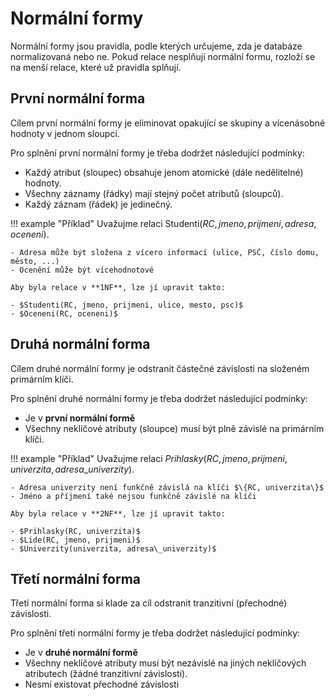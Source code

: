 # Normální formy
Normální formy jsou pravidla, podle kterých určujeme, zda je databáze normalizovaná nebo ne. Pokud relace nesplňují normální formu, rozloží se na menší relace, které už pravidla splňují.

## První normální forma
Cílem první normální formy je eliminovat opakující se skupiny a vícenásobné hodnoty v jednom sloupci.

Pro splnění první normální formy je třeba dodržet následující podmínky:

- Každý atribut (sloupec) obsahuje jenom atomické (dále nedělitelné) hodnoty.
- Všechny záznamy (řádky) mají stejný počet atributů (sloupců).
- Každý záznam (řádek) je jedinečný.

!!! example "Příklad"
    Uvažujme relaci $\text{Studenti}(RC, jmeno, prijmeni, adresa, oceneni)$.

    - Adresa může být složena z vícero informací (ulice, PSČ, číslo domu, město, ...)
    - Ocenění může být vícehodnotové

    Aby byla relace v **1NF**, lze jí upravit takto:

    - $Studenti(RC, jmeno, prijmeni, ulice, mesto, psc)$
    - $Oceneni(RC, oceneni)$

## Druhá normální forma
Cílem druhé normální formy je odstranit částečné závislosti na složeném primárním klíči.

Pro splnění druhé normální formy je třeba dodržet následující podmínky:

- Je v **první normální formě**
- Všechny neklíčové atributy (sloupce) musí být plně závislé na primárním klíči.

!!! example "Příklad"
    Uvažujme relaci $Prihlasky(RC, jmeno, prijmeni, univerzita, adresa\_univerzity)$.
    
    - Adresa univerzity není funkčně závislá na klíči $\{RC, univerzita\}$
    - Jméno a příjmení také nejsou funkčně závislé na klíči

    Aby byla relace v **2NF**, lze jí upravit takto:
    
    - $Prihlasky(RC, univerzita)$
    - $Lide(RC, jmeno, prijmeni)$
    - $Univerzity(univerzita, adresa\_univerzity)$

## Třetí normální forma
Třetí normální forma si klade za cíl odstranit tranzitivní (přechodné) závislosti. 

Pro splnění třetí normální formy je třeba dodržet následující podmínky:

- Je v **druhé normální formě**
- Všechny neklíčové atributy musí být nezávislé na jiných neklíčových atributech (žádné tranzitivní závislosti).
- Nesmí existovat přechodné závislosti
